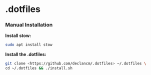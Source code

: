 # .dotfiles

### Manual Installation

**Install stow:**

```bash
sudo apt install stow
```

**Install the .dotfiles:**

```bash
git clone <https://github.com/declancm/.dotfiles> ~/.dotfiles \
cd ~/.dotfiles && ./install.sh
```
